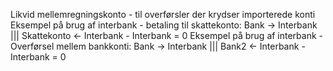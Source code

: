 Likvid mellemregningskonto - til overførsler der krydser importerede konti
Eksempel på brug af interbank - betaling til skattekonto: Bank -> Interbank ||| Skattekonto <- Interbank - Interbank = 0
Eksempel på brug af interbank - Overførsel mellem bankkonti: Bank -> Interbank ||| Bank2 <- Interbank - Interbank = 0

